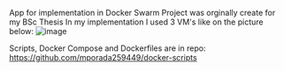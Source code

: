App for implementation in Docker Swarm
Project was orginally create for my BSc Thesis
In my implementation I used 3 VM's like on the picture below:
![image](https://github.com/mporada259449/docker-project/assets/81997217/2f80f45c-1592-4462-887d-7296ea32133c)

Scripts, Docker Compose and Dockerfiles are in repo: 
https://github.com/mporada259449/docker-scripts
